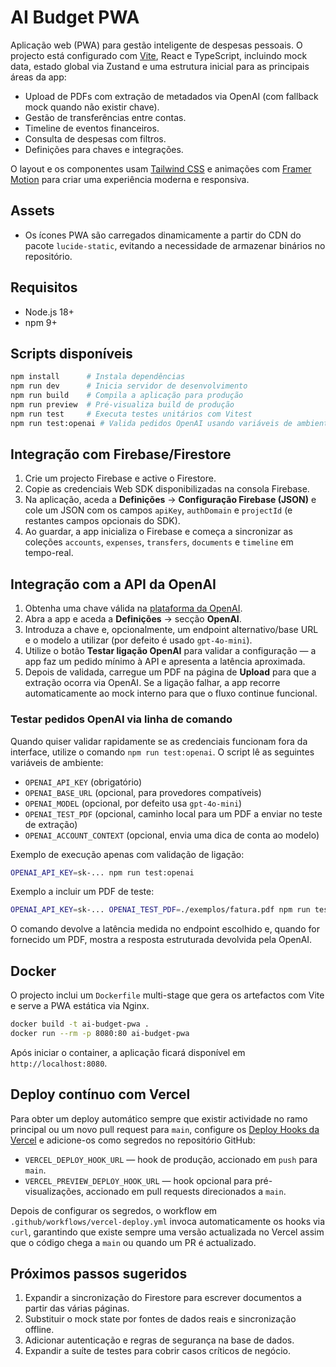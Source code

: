 # AI Budget PWA

Aplicação web (PWA) para gestão inteligente de despesas pessoais. O projecto está configurado com [Vite](https://vitejs.dev/),
React e TypeScript, incluindo mock data, estado global via Zustand e uma estrutura inicial para as principais áreas da app:

- Upload de PDFs com extração de metadados via OpenAI (com fallback mock quando não existir chave).
- Gestão de transferências entre contas.
- Timeline de eventos financeiros.
- Consulta de despesas com filtros.
- Definições para chaves e integrações.

O layout e os componentes usam [Tailwind CSS](https://tailwindcss.com/) e animações com [Framer Motion](https://www.framer.com/motion/) para criar uma experiência moderna e responsiva.

## Assets

- Os ícones PWA são carregados dinamicamente a partir do CDN do pacote `lucide-static`, evitando a necessidade de armazenar binários no repositório.

## Requisitos

- Node.js 18+
- npm 9+

## Scripts disponíveis

```bash
npm install      # Instala dependências
npm run dev      # Inicia servidor de desenvolvimento
npm run build    # Compila a aplicação para produção
npm run preview  # Pré-visualiza build de produção
npm run test     # Executa testes unitários com Vitest
npm run test:openai # Valida pedidos OpenAI usando variáveis de ambiente
```

## Integração com Firebase/Firestore

1. Crie um projecto Firebase e active o Firestore.
2. Copie as credenciais Web SDK disponibilizadas na consola Firebase.
3. Na aplicação, aceda a **Definições** → **Configuração Firebase (JSON)** e cole um JSON com os campos `apiKey`, `authDomain` e `projectId` (e restantes campos opcionais do SDK).
4. Ao guardar, a app inicializa o Firebase e começa a sincronizar as coleções `accounts`, `expenses`, `transfers`, `documents` e `timeline` em tempo-real.

## Integração com a API da OpenAI

1. Obtenha uma chave válida na [plataforma da OpenAI](https://platform.openai.com/).
2. Abra a app e aceda a **Definições** → secção **OpenAI**.
3. Introduza a chave e, opcionalmente, um endpoint alternativo/base URL e o modelo a utilizar (por defeito é usado `gpt-4o-mini`).
4. Utilize o botão **Testar ligação OpenAI** para validar a configuração — a app faz um pedido mínimo à API e apresenta a latência aproximada.
5. Depois de validada, carregue um PDF na página de **Upload** para que a extração ocorra via OpenAI. Se a ligação falhar, a app recorre automaticamente ao mock interno para que o fluxo continue funcional.

### Testar pedidos OpenAI via linha de comando

Quando quiser validar rapidamente se as credenciais funcionam fora da interface, utilize o comando `npm run test:openai`. O script lê as seguintes variáveis de ambiente:

- `OPENAI_API_KEY` (obrigatório)
- `OPENAI_BASE_URL` (opcional, para provedores compatíveis)
- `OPENAI_MODEL` (opcional, por defeito usa `gpt-4o-mini`)
- `OPENAI_TEST_PDF` (opcional, caminho local para um PDF a enviar no teste de extração)
- `OPENAI_ACCOUNT_CONTEXT` (opcional, envia uma dica de conta ao modelo)

Exemplo de execução apenas com validação de ligação:

```bash
OPENAI_API_KEY=sk-... npm run test:openai
```

Exemplo a incluir um PDF de teste:

```bash
OPENAI_API_KEY=sk-... OPENAI_TEST_PDF=./exemplos/fatura.pdf npm run test:openai
```

O comando devolve a latência medida no endpoint escolhido e, quando for fornecido um PDF, mostra a resposta estruturada devolvida pela OpenAI.

## Docker

O projecto inclui um `Dockerfile` multi-stage que gera os artefactos com Vite e serve a PWA estática via Nginx.

```bash
docker build -t ai-budget-pwa .
docker run --rm -p 8080:80 ai-budget-pwa
```

Após iniciar o container, a aplicação ficará disponível em `http://localhost:8080`.

## Deploy contínuo com Vercel

Para obter um deploy automático sempre que existir actividade no ramo principal ou um novo pull request para `main`, configure os [Deploy Hooks da Vercel](https://vercel.com/docs/deployments/deploy-hooks) e adicione-os como segredos no repositório GitHub:

- `VERCEL_DEPLOY_HOOK_URL` — hook de produção, accionado em `push` para `main`.
- `VERCEL_PREVIEW_DEPLOY_HOOK_URL` — hook opcional para pré-visualizações, accionado em pull requests direcionados a `main`.

Depois de configurar os segredos, o workflow em `.github/workflows/vercel-deploy.yml` invoca automaticamente os hooks via `curl`, garantindo que existe sempre uma versão actualizada no Vercel assim que o código chega a `main` ou quando um PR é actualizado.

## Próximos passos sugeridos

1. Expandir a sincronização do Firestore para escrever documentos a partir das várias páginas.
2. Substituir o mock state por fontes de dados reais e sincronização offline.
3. Adicionar autenticação e regras de segurança na base de dados.
4. Expandir a suíte de testes para cobrir casos críticos de negócio.

